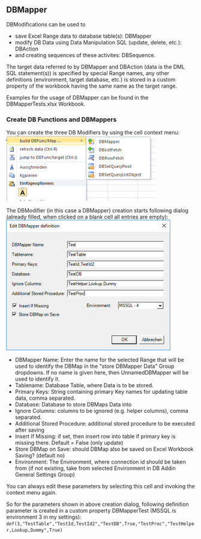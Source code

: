 ## DBMapper

DBModifications can be used to 
* save Excel Range data to database table(s): DBMapper
* modify DB Data using Data Manipulation SQL (update, delete, etc.): DBAction
* and creating sequences of these activites: DBSequence.

The target data referred to by DBMapper and DBAction (data is the DML SQL statement(s)) is specified by special Range names, any other definitions (environment, target database, etc.) is stored in a custom property of the workbook having the same name as the target range.

Examples for the usage of DBMapper can be found in the DBMapperTests.xlsx Workbook.

### Create DB Functions and DBMappers

You can create the three DB Modifiers by using the cell context menu:  
![image](https://raw.githubusercontent.com/rkapl123/DBAddin/master/docs/image/ContextMenu.PNG)  

The DBModifier (in this case a DBMapper) creation starts following dialog (already filled, when clicked on a blank cell all entries are empty):  
![image](https://raw.githubusercontent.com/rkapl123/DBAddin/master/docs/image/DbMapperCreate.PNG)  

*   DBMapper Name: Enter the name for the selected Range that will be used to identify the DBMap in the "store DBMapper Data" Group dropdowns. If no name is given here, then UnnamedDBMapper will be used to identify it.
*   Tablename: Database Table, where Data is to be stored.
*   Primary Keys: String containing primary Key names for updating table data, comma separated.
*   Database: Database to store DBMaps Data into
*   Ignore Columns: columns to be ignored (e.g. helper columns), comma separated.
*   Additional Stored Procedure: additional stored procedure to be executed after saving
*   Insert If Missing: if set, then insert row into table if primary key is missing there. Default = False (only update)
*   Store DBMap on Save: should DBMap also be saved on Excel Workbook Saving? (default no)
*   Environment: The Environment, where connection id should be taken from (if not existing, take from selected Environment in DB Addin General Settings Group)

You can always edit these parameters by selecting this cell and invoking the context menu again.

So for the parameters shown in above creation dialog, following definition parameter is created in a custom property DBMapperTest (MSSQL is environment 3 in my settings):
`def(3,"TestTable","TestId,TestId2","TestDB",True,"TestProc","TestHelper,Lookup,Dummy",True)` 
